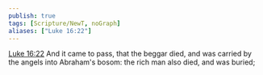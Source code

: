 ```yaml
---
publish: true
tags: [Scripture/NewT, noGraph]
aliases: ["Luke 16:22"]
---
```

[Luke 16:22](https://churchofjesuschrist.org/study/scriptures/nt/luke/16?lang=eng&id=p22#p22) And it came to pass, that the beggar died, and was carried by the angels into Abraham's bosom: the rich man also died, and was buried;
